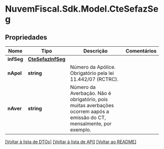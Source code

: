 # NuvemFiscal.Sdk.Model.CteSefazSeg

## Propriedades

Nome | Tipo | Descrição | Comentários
------------ | ------------- | ------------- | -------------
**infSeg** | [**CteSefazInfSeg**](CteSefazInfSeg.md) |  | 
**nApol** | **string** | Número da Apólice.  Obrigatório pela lei 11.442/07 (RCTRC). | 
**nAver** | **string** | Número da Averbação.  Não é obrigatório, pois muitas averbações ocorrem aapós a emissão do CT, mensalmente, por exemplo. | 

[[Voltar à lista de DTOs]](../README.md#documentation-for-models) [[Voltar à lista de API]](../README.md#documentation-for-api-endpoints) [[Voltar ao README]](../README.md)

